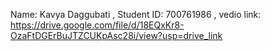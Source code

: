 Name: Kavya Daggubati ,      Student ID: 700761986        ,    vedio link: https://drive.google.com/file/d/18EQxKr8-OzaFtDGErBuJTZCUKpAsc28i/view?usp=drive_link

